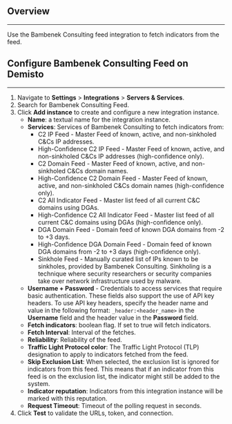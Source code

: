 ## Overview
---

Use the Bambenek Consulting feed integration to fetch indicators from the feed.


## Configure Bambenek Consulting Feed on Demisto
---

1. Navigate to __Settings__ > __Integrations__ > __Servers & Services__.
2. Search for Bambenek Consulting Feed.
3. Click __Add instance__ to create and configure a new integration instance.
    * __Name__: a textual name for the integration instance.
    * __Services__: Services of Bambenek Consulting to fetch indicators from:
        * C2 IP Feed - Master Feed of known, active, and non-sinkholed C&Cs IP addresses.
        * High-Confidence C2 IP Feed - Master Feed of known, active, and non-sinkholed C&Cs IP addresses (high-confidence only).
        * C2 Domain Feed - Master Feed of known, active, and non-sinkholed C&Cs domain names.
        * High-Confidence C2 Domain Feed - Master Feed of known, active, and non-sinkholed C&Cs domain names (high-confidence only).
        * C2 All Indicator Feed - Master list feed of all current C&C domains using DGAs.
        * High-Confidence C2 All Indicator Feed - Master list feed of all current C&C domains using DGAs (high-confidence only).
        * DGA Domain Feed - Domain feed of known DGA domains from -2 to +3 days.
        * High-Confidence DGA Domain Feed - Domain feed of known DGA domains from -2 to +3 days (high-confidence only).
        * Sinkhole Feed - Manually curated list of IPs known to be sinkholes, provided by Bambenek Consulting. Sinkholing is a technique where security researchers or security companies take over network infrastructure used by malware.
    * **Username + Password** - Credentials to access services that require basic authentication. 
    These fields also support the use of API key headers. To use API key headers, specify the header name and value in the following format:
    `_header:<header_name>` in the **Username** field and the header value in the **Password** field.
    * __Fetch indicators__: boolean flag. If set to true will fetch indicators.
    * __Fetch Interval__: Interval of the fetches.
    * __Reliability__: Reliability of the feed.  
    * __Traffic Light Protocol color__: The Traffic Light Protocol (TLP) designation to apply to indicators fetched from the feed.
    * __Skip Exclusion List__: When selected, the exclusion list is ignored for indicators from
    this feed. This means that if an indicator from this feed is on the exclusion
    list, the indicator might still be added to the system. 
    * __Indicator reputation__: Indicators from this integration instance will be marked with this
    reputation.
    * __Request Timeout__: Timeout of the polling request in seconds.
4. Click __Test__ to validate the URLs, token, and connection.
